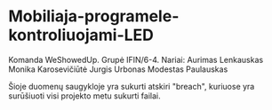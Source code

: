 # Mobiliaja-programele-kontroliuojami-LED

Komanda WeShowedUp. 
Grupė IFIN/6-4.
Nariai: Aurimas Lenkauskas
        Monika Karosevičiūtė
        Jurgis Urbonas
        Modestas Paulauskas
        
Šioje duomenų saugykloje yra sukurti atskiri "breach", kuriuose yra surūšiuoti visi projekto metu sukurti failai.         
